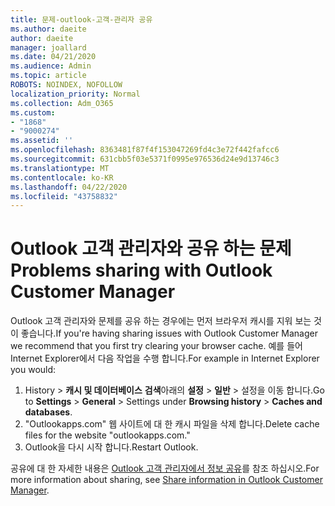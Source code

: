 ```yaml
---
title: 문제-outlook-고객-관리자 공유
ms.author: daeite
author: daeite
manager: joallard
ms.date: 04/21/2020
ms.audience: Admin
ms.topic: article
ROBOTS: NOINDEX, NOFOLLOW
localization_priority: Normal
ms.collection: Adm_O365
ms.custom:
- "1868"
- "9000274"
ms.assetid: ''
ms.openlocfilehash: 8363481f87f4f153047269fd4c3e72f442fafcc6
ms.sourcegitcommit: 631cbb5f03e5371f0995e976536d24e9d13746c3
ms.translationtype: MT
ms.contentlocale: ko-KR
ms.lasthandoff: 04/22/2020
ms.locfileid: "43758832"
---
```

# <a name="problems-sharing-with-outlook-customer-manager"></a><span data-ttu-id="592c2-102">Outlook 고객 관리자와 공유 하는 문제</span><span class="sxs-lookup"><span data-stu-id="592c2-102">Problems sharing with Outlook Customer Manager</span></span>

<span data-ttu-id="592c2-103">Outlook 고객 관리자와 문제를 공유 하는 경우에는 먼저 브라우저 캐시를 지워 보는 것이 좋습니다.</span><span class="sxs-lookup"><span data-stu-id="592c2-103">If you're having sharing issues with Outlook Customer Manager we recommend that you first try clearing your browser cache.</span></span> <span data-ttu-id="592c2-104">예를 들어 Internet Explorer에서 다음 작업을 수행 합니다.</span><span class="sxs-lookup"><span data-stu-id="592c2-104">For example in Internet Explorer you would:</span></span>

1. <span data-ttu-id="592c2-105">History > **캐시 및 데이터베이스** **검색**아래의 **설정** > **일반** > 설정을 이동 합니다.</span><span class="sxs-lookup"><span data-stu-id="592c2-105">Go to **Settings** > **General** > Settings under **Browsing history** > **Caches and databases**.</span></span>
2. <span data-ttu-id="592c2-106">"Outlookapps.com" 웹 사이트에 대 한 캐시 파일을 삭제 합니다.</span><span class="sxs-lookup"><span data-stu-id="592c2-106">Delete cache files for the website "outlookapps.com."</span></span>
3. <span data-ttu-id="592c2-107">Outlook을 다시 시작 합니다.</span><span class="sxs-lookup"><span data-stu-id="592c2-107">Restart Outlook.</span></span>

<span data-ttu-id="592c2-108">공유에 대 한 자세한 내용은 [Outlook 고객 관리자에서 정보 공유](https://support.office.com/article/4f26cc69-67da-4cd5-b344-02d1a4799310%20)를 참조 하십시오.</span><span class="sxs-lookup"><span data-stu-id="592c2-108">For more information about sharing, see [Share information in Outlook Customer Manager](https://support.office.com/article/4f26cc69-67da-4cd5-b344-02d1a4799310%20).</span></span>